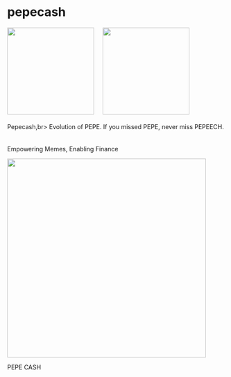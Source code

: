 # pepecash
<img src="http://pepecash.live/assets/frontend/public/logo.svg" width="200"> &nbsp; &nbsp;
<img src="http://pepecash.live/assets/frontend/public/pepe3232.svg" width="200">
<br><br>
Pepecash,br>
Evolution of PEPE. If you missed PEPE, never miss PEPEECH.<br><bR>
<br>
Empowering Memes, Enabling Finance<br>

<img src="http://pepecash.live/assets/frontend/public/hero-cash.png" width="458" align="center">

PEPE CASH 
